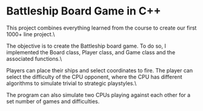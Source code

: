# Battleship Board Game in C++ 
This project combines everything learned from the course to create our first 1000+ line project.\

The objective is to create the Battleship board game. To do so, I implemented the Board class, Player class, and Game class and the associated functions.\

Players can place their ships and select coordinates to fire. The player can select the difficulty of the CPU opponent, where the CPU has different algorithms to simulate trivial to strategic playstyles.\

The program can also simulate two CPUs playing against each other for a set number of games and difficulties.  
